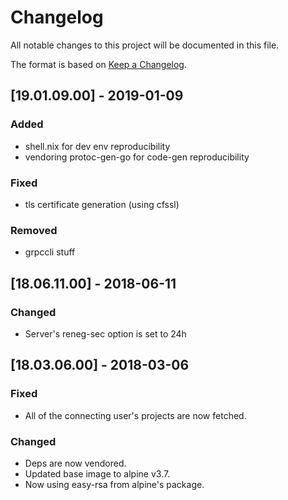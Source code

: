 # Changelog
All notable changes to this project will be documented in this file.

The format is based on [Keep a Changelog](http://keepachangelog.com/en/1.0.0/).

## [19.01.09.00] - 2019-01-09
### Added
- shell.nix for dev env reproducibility
- vendoring protoc-gen-go for code-gen reproducibility
### Fixed
- tls certificate generation (using cfssl)
### Removed
- grpccli stuff

## [18.06.11.00] - 2018-06-11
### Changed
- Server's reneg-sec option is set to 24h

## [18.03.06.00] - 2018-03-06
### Fixed
- All of the connecting user's projects are now fetched.
### Changed
- Deps are now vendored.
- Updated base image to alpine v3.7.
- Now using easy-rsa from alpine's package.
